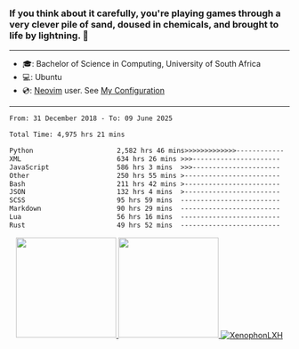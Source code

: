 ### If you think about it carefully, you're playing games through a very clever pile of sand, doused in chemicals, and brought to life by lightning.  👋

-------------------------------------------------------------------------------------------------------

- 🎓: Bachelor of Science in Computing, University of South Africa
- 💻: Ubuntu
- 💿: [Neovim](https://github.com/neovim/neovim) user. See [My Configuration](https://github.com/XenophonLXH/xenovim)

-------------------------------------------------------------------------------------------------------

<!--START_SECTION:waka-->

```txt
From: 31 December 2018 - To: 09 June 2025

Total Time: 4,975 hrs 21 mins

Python                     2,582 hrs 46 mins>>>>>>>>>>>>>------------   51.92 %
XML                        634 hrs 26 mins >>>----------------------   12.75 %
JavaScript                 586 hrs 3 mins  >>>----------------------   11.78 %
Other                      250 hrs 55 mins >------------------------   05.04 %
Bash                       211 hrs 42 mins >------------------------   04.26 %
JSON                       132 hrs 4 mins  >------------------------   02.65 %
SCSS                       95 hrs 59 mins  -------------------------   01.93 %
Markdown                   90 hrs 29 mins  -------------------------   01.82 %
Lua                        56 hrs 16 mins  -------------------------   01.13 %
Rust                       49 hrs 52 mins  -------------------------   01.00 %
```

<!--END_SECTION:waka-->


<p align="center">
    <a href="https://github.com/XenophonLXH">
        <img height="180em" src="https://github-readme-stats-eight-theta.vercel.app/api?username=XenophonLXH&show_icons=true&theme=algolia&include_all_commits=true&count_private=true"/>
        <img height="180em" src="https://github-readme-stats-eight-theta.vercel.app/api/top-langs/?username=XenophonLXH&layout=compact&langs_count=8&theme=algolia"/>
        <img align="center" src="https://github-readme-streak-stats.herokuapp.com/?user=XenophonLXH&theme=algolia" alt="XenophonLXH" />
    </a>
</p>
